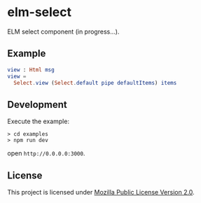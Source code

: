 # elm-select

ELM select component (in progress...).


## Example

```elm
view : Html msg
view =
  Select.view (Select.default pipe defaultItems) items
```


## Development

Execute the example:

```
> cd examples
> npm run dev
```

open `http://0.0.0.0:3000`.


## License

This project is licensed under [Mozilla Public License Version 2.0](./LICENSE).
